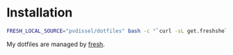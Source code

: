 Installation
============

``` sh
FRESH_LOCAL_SOURCE="pvdissel/dotfiles" bash -c "`curl -sL get.freshshell.com`"
```

My dotfiles are managed by [fresh].

[fresh]: http://freshshell.com
